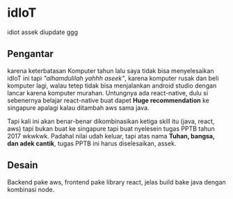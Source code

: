 # idIoT

idiot assek diupdate ggg

## Pengantar

karena keterbatasan Komputer tahun lalu saya tidak bisa menyelesaikan idIoT ini
tapi *"alhamdulilah yahhh aseek"*, karena komputer rusak dan beli komputer lagi,
walau tetep tidak bisa menjalankan android studio dengan lancar karena komputer
murahan. Untungnya ada react-native, dulu si sebenernya belajar react-native buat
dapet **Huge recommendation** ke singapure apalagi kalau ditambah aws sama java.

Tapi kali ini akan benar-benar dikombinasikan ketiga skill itu (java, react, aws)
tapi bukan buat ke singapure tapi buat nyelesein tugas PPTB tahun 2017 wkwkwk. Padahal
nilai udah keluar, tapi atas nama **Tuhan, bangsa, dan adek cantik**, tugas PPTB ini
harus diselesaikan, assek.

## Desain

Backend pake aws, frontend pake library react, jelas build bake java dengan kombinasi node.
